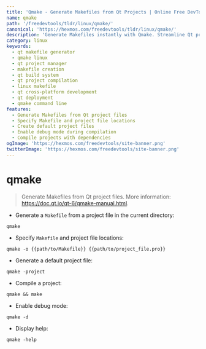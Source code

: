```yaml
---
title: 'Qmake - Generate Makefiles from Qt Projects | Online Free DevTools by Hexmos'
name: qmake
path: '/freedevtools/tldr/linux/qmake/'
canonical: 'https://hexmos.com/freedevtools/tldr/linux/qmake/'
description: 'Generate Makefiles instantly with Qmake. Streamline Qt project builds and manage dependencies with this command-line tool. Free online tool, no registration required.'
category: linux
keywords:
  - qt makefile generator
  - qmake linux
  - qt project manager
  - makefile creation
  - qt build system
  - qt project compilation
  - linux makefile
  - qt cross-platform development
  - qt deployment
  - qmake command line
features:
  - Generate Makefiles from Qt project files
  - Specify Makefile and project file locations
  - Create default project files
  - Enable debug mode during compilation
  - Compile projects with dependencies
ogImage: 'https://hexmos.com/freedevtools/site-banner.png'
twitterImage: 'https://hexmos.com/freedevtools/site-banner.png'
---
```


# qmake

> Generate Makefiles from Qt project files.
> More information: <https://doc.qt.io/qt-6/qmake-manual.html>.

- Generate a `Makefile` from a project file in the current directory:

`qmake`

- Specify `Makefile` and project file locations:

`qmake -o {{path/to/Makefile}} {{path/to/project_file.pro}}`

- Generate a default project file:

`qmake -project`

- Compile a project:

`qmake && make`

- Enable debug mode:

`qmake -d`

- Display help:

`qmake -help`
